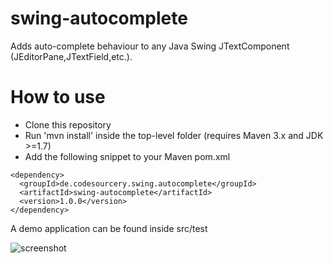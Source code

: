 # swing-autocomplete

Adds auto-complete behaviour to any Java Swing JTextComponent (JEditorPane,JTextField,etc.).

# How to use

- Clone this repository
- Run 'mvn install' inside the top-level folder (requires Maven 3.x and JDK >=1.7)
- Add the following snippet to your Maven pom.xml
```
<dependency>
  <groupId>de.codesourcery.swing.autocomplete</groupId>
  <artifactId>swing-autocomplete</artifactId>
  <version>1.0.0</version>
</dependency>
```

A demo application can be found inside src/test

![screenshot](https://github.com/toby1984/swing-autocomplete/blob/master/screenshot.png?raw=true)
